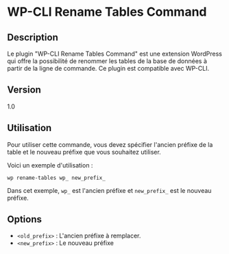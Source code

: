# WP-CLI Rename Tables Command

## Description

Le plugin "WP-CLI Rename Tables Command" est une extension WordPress qui offre la possibilité de renommer les tables de la base de données à partir de la ligne de commande. Ce plugin est compatible avec WP-CLI.

## Version

1.0

## Utilisation

Pour utiliser cette commande, vous devez spécifier l'ancien préfixe de la table et le nouveau préfixe que vous souhaitez utiliser.

Voici un exemple d'utilisation :

```
wp rename-tables wp_ new_prefix_
```

Dans cet exemple, `wp_` est l'ancien préfixe et `new_prefix_` est le nouveau préfixe.

## Options

- `<old_prefix>` : L'ancien préfixe à remplacer.
- `<new_prefix>` : Le nouveau préfixe 
